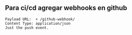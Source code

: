 ## Para ci/cd agregar webhooks en github

```
Payload URL:  + /github-webhook/
Content Type: application/json
Just the push event.
```
